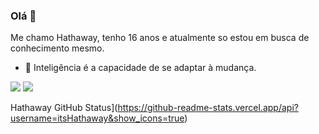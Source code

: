 

### Olá 👋
Me chamo Hathaway, tenho 16 anos e atualmente so estou em busca de conhecimento mesmo.
- 🔭 Inteligência é a capacidade de se adaptar à mudança. 

[<img src="https://img.shields.io/badge/twitter-%231DA1F2.svg?&style=for-the-badge&logo=twitter&logoColor=white" />](https://twitter.com/oficialsomeone)  [<img src = "https://img.shields.io/badge/instagram-%23E4405F.svg?&style=for-the-badge&logo=instagram&logoColor=white">](https://www.instagram.com/hathawayofc/)

Hathaway GitHub Status](https://github-readme-stats.vercel.app/api?username=itsHathaway&show_icons=true)
